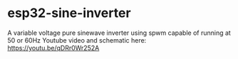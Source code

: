 # esp32-sine-inverter
A variable voltage pure sinewave inverter using spwm capable of running at 50 or 60Hz
Youtube video and schematic here: 
https://youtu.be/qDRr0Wr252A
